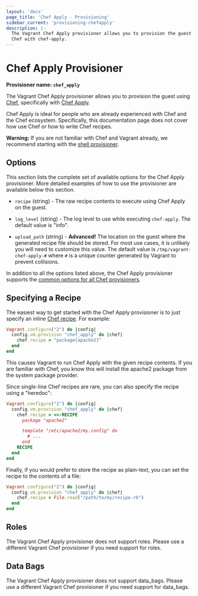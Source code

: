 ```yaml
---
layout: 'docs'
page_title: 'Chef Apply - Provisioning'
sidebar_current: 'provisioning-chefapply'
description: |-
  The Vagrant Chef Apply provisioner allows you to provision the guest using
  Chef with chef-apply.
---
```


# Chef Apply Provisioner

**Provisioner name: `chef_apply`**

The Vagrant Chef Apply provisioner allows you to provision the guest using
[Chef](https://www.getchef.com/), specifically with
[Chef Apply](https://docs.getchef.com/ctl_chef_apply.html).

Chef Apply is ideal for people who are already experienced with Chef and the
Chef ecosystem. Specifically, this documentation page does not cover how use
Chef or how to write Chef recipes.

<div class="alert alert-warning">
  <strong>Warning:</strong> If you are not familiar with Chef and Vagrant already,
  we recommend starting with the <a href="/docs/provisioning/shell.html">shell
  provisioner</a>.
</div>

## Options

This section lists the complete set of available options for the Chef Apply
provisioner. More detailed examples of how to use the provisioner are
available below this section.

- `recipe` (string) - The raw recipe contents to execute using Chef Apply on
  the guest.

- `log_level` (string) - The log level to use while executing `chef-apply`. The
  default value is "info".

- `upload_path` (string) - **Advanced!** The location on the guest where the
  generated recipe file should be stored. For most use cases, it is unlikely you
  will need to customize this value. The default value is
  `/tmp/vagrant-chef-apply-#` where `#` is a unique counter generated by
  Vagrant to prevent collisions.

In addition to all the options listed above, the Chef Apply provisioner supports
the [common options for all Chef provisioners](/docs/provisioning/chef_common.html).

## Specifying a Recipe

The easiest way to get started with the Chef Apply provisioner is to just
specify an inline
[Chef recipe](https://docs.chef.io/recipes.html). For
example:

```ruby
Vagrant.configure("2") do |config|
  config.vm.provision "chef_apply" do |chef|
    chef.recipe = "package[apache2]"
  end
end
```

This causes Vagrant to run Chef Apply with the given recipe contents. If you are
familiar with Chef, you know this will install the apache2 package from the
system package provider.

Since single-line Chef recipes are rare, you can also specify the recipe using a
"heredoc":

```ruby
Vagrant.configure("2") do |config|
  config.vm.provision "chef_apply" do |chef|
    chef.recipe = <<-RECIPE
      package "apache2"

      template "/etc/apache2/my.config" do
        # ...
      end
    RECIPE
  end
end
```

Finally, if you would prefer to store the recipe as plain-text, you can set the
recipe to the contents of a file:

```ruby
Vagrant.configure("2") do |config|
  config.vm.provision "chef_apply" do |chef|
    chef.recipe = File.read("/path/to/my/recipe.rb")
  end
end
```

## Roles

The Vagrant Chef Apply provisioner does not support roles. Please use a
different Vagrant Chef provisioner if you need support for roles.

## Data Bags

The Vagrant Chef Apply provisioner does not support data_bags. Please use a
different Vagrant Chef provisioner if you need support for data_bags.
